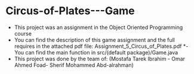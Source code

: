 # Circus-of-Plates---Game
- This project was an assignment in the Object Oriented Programming course
- You can find the description of this game assignment and the full requires in the attached pdf file:
  Assignment_5_Circus_of_Plates.pdf
*- You can find the main function in src/(default package)/Game.java
- This project was done by the team of:
   (Mostafa Tarek Ibrahim - Omar Ahmed Foad- Sherif Mohammed Abd-alrahman)
